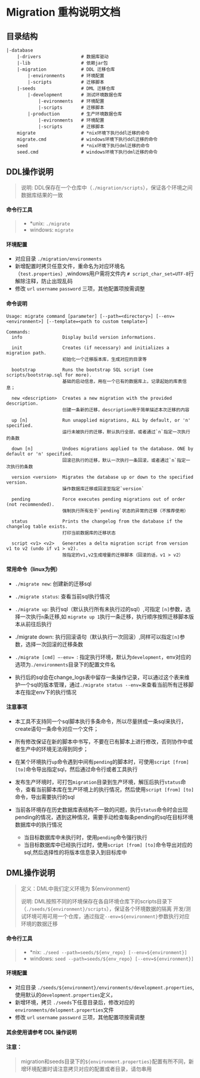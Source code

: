# Migration 重构说明文档

## 目录结构

    |-database
        |-drivers               # 数据库驱动
        |-lib                   # 依赖jar包
        |-migration             # DDL 迁移仓库
            |-environments      # 环境配置 
            |-scripts           # 迁移脚本
        |-seeds                 # DML 迁移仓库
            |-development       # 测试环境数据仓库
                |-evironments   # 环境配置
                |-scripts       # 迁移脚本 
            |-production        # 生产环境数据仓库
                |-evironments   # 环境配置
                |-scripts       # 迁移脚本  
        migrate                 # *nix环境下执行ddl迁移的命令
        migrate.cmd             # windows环境下执行ddl迁移的命令
        seed                    # *nix环境下执行dml迁移的命令
        seed.cmd                # windows环境下执行dml迁移的命令
        
        
## DDL操作说明
> 说明: DDL保存在一个仓库中（`./migration/scripts`），保证各个环境之间数据库结果的一致
#### 命令行工具
> * *unix: `./migrate`
> * windows: `migrate`

#### 环境配置
* 对应目录 `./migration/environments`
* 新增配置时拷贝任意文件，重命名为对应环境名（`test.properties`）,windows用户需将文件内 `# script_char_set=UTF-8`行解除注释，防止出现乱码
* 修改 `url` `username` `password` 三项，其他配置项按需调整 
      
#### 命令说明
```
Usage: migrate command [parameter] [--path=<directory>] [--env=<environment>] [--template=<path to custom template>]

Commands:
  info               Display build version informations.
                     
  init               Creates (if necessary) and initializes a migration path.
                     初始化一个迁移版本库，生成对应的目录等
                     
  bootstrap          Runs the bootstrap SQL script (see scripts/bootstrap.sql for more).
                     基础的启动信息，用在一个已有的数据库上，记录起始的库表信息；
                     
  new <description>  Creates a new migration with the provided description.
                     创建一条新的迁移，description用于简单描述本次迁移的内容
                     
  up [n]             Run unapplied migrations, ALL by default, or 'n' specified.
                     运行未被执行的迁移，默认执行全部，或者通过`n`指定一次执行的条数
  
  down [n]           Undoes migrations applied to the database. ONE by default or 'n' specified.
                     回滚已执行的迁移，默认一次执行一条回滚，或者通过`n`指定一次执行的条数
  
  version <version>  Migrates the database up or down to the specified version.
                     操作数据库迁移或回滚至指定`version`
  
  pending            Force executes pending migrations out of order (not recommended).
                     强制执行所有处于`pending`状态的异常的迁移（不推荐使用）
  
  status             Prints the changelog from the database if the changelog table exists.
                     打印当前数据库的迁移状态
  
  script <v1> <v2>   Generates a delta migration script from version v1 to v2 (undo if v1 > v2).
                     按指定的v1,v2生成增量的迁移脚本（回滚的话，v1 > v2）
```

#### 常用命令（linux为例）

* `./migrate new`: 创建新的迁移sql

* `./migrate status`: 查看当前sql执行情况

* `./migrate up`: 执行sql（默认执行所有未执行过的sql）,可指定 `[n]`参数，选择一次执行`n`条迁移,如 `migrate up 1`执行一条迁移，执行顺序按照迁移脚本版本从前往后执行

* ./migrate down: 执行回滚语句（默认执行一次回滚）,同样可以指定`[n]`参数，选择一次回滚的迁移条数

* `./migrate [cmd] —-env= `: 指定执行环境，默认为`development`，env对应的选项为`./environments`目录下的配置文件名

* 执行后的sql会在change_logs表中留存一条操作记录，可以通过这个表来维护一个sql的版本管理，通过`./migrate status --env=`来查看当前所有迁移脚本在指定env下的执行情况

#### 注意事项

* 本工具不支持同一个sql脚本执行多条命令，所以尽量拼成一条sql来执行，create语句一条命令对应一个文件；

* 所有修改保证在新的脚本中书写，不要在已有脚本上进行修改，否则协作中或者生产中的环境无法得到同步；

* 在某个环境执行`up`命令遇到中间有`pending`的脚本时，可使用`script [from] [to]`命令导出指定sql，然后通过命令行或者工具执行

* 发布生产环境时，可打包`migration`目录到生产环境，解压后执行`status`命令，查看当前脚本库在生产环境上的执行情况，然后使用`script [from] [to]`命令，导出需要执行的sql

* 当前各环境存在历史数据库表结构不一致的问题，执行`status`命令时会出现pending的情况，遇到这种情况，需要手动检查每条pending的sql在目标环境数据库中的执行情况
    * 当目标数据库中未执行时，使用`pending`命令强行执行
    * 当目标数据库中已经执行过时，使用`script [from] [to]`命令导出对应的sql,然后选择性的将版本信息录入到目标库中


## DML操作说明
> 定义：DML中我们定义环境为 ${environment}
>
> 说明: DML按照不同的环境保存在各自环境仓库下的scripts目录下（`./seeds/${environment}/scripts`），保证各个环境数据的隔离
> 开发/测试环境可用可用一个仓库，通过指定`--env=${environment}`参数执行对应环境的数据迁移
#### 命令行工具
> * *nix: `./seed --path=seeds/${env_repo} [--env=${environment}]`
> * windows: `seed --path=seeds/${env_repo} [--env=${environment}]`

#### 环境配置
* 对应目录 `./seeds/${environment}/environments/development.properties`,使用默认的`development.properties`定义，
* 新增环境，拷贝 `./seeds`下任意目录后，修改对应的`environments/delopment.properties`文件
* 修改 `url` `username` `password` 三项，其他配置项按需调整 

#### 其余使用请参考 DDL 操作说明



#### 注意：
> migration和seeds目录下的`${environment.properties}`配置有所不同，新增环境配置时请注意拷贝对应的配置或者目录，请勿串用
